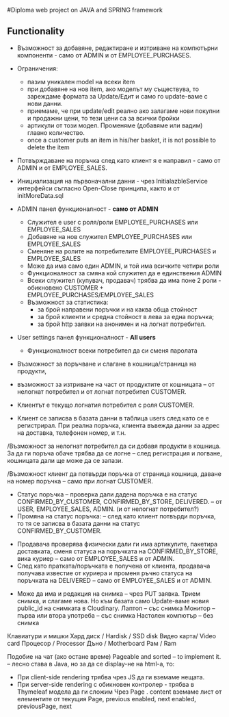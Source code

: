 #Diploma web project on JAVA and SPRING framework

## Functionality
* Възможност за добавяне, редактиране и изтриване на компютърни компоненти - само от ADMIN и от EMPLOYEE_PURCHASES.
* Ограничения: 
  * пазим уникален model на всеки item
  * при добавяне на нов item, ако моделът му съществува, то зареждаме формата за Update/Едит и само го update-ваме с нови данни.
  * приемаме, че при update/edit реално ако залагаме нови покупни и продажни цени, то тези цени са за всички бройки 
  * артикули от този модел. Променяме (добавяме или вадим) главно количество.
  * once a customer puts an item in his/her basket, it is not possible to delete the item
* Потвърждаване на поръчка след като клиент я е направил - само от ADMIN и от EMPLOYEE_SALES.

* Инициализация на първоначални данни - чрез InitialazbleService интерфейси съгласно Open-Close принципа, както и от initMoreData.sql

* ADMIN панел функционалност - **само от ADMIN**
  * Служител е user с роля/роли EMPLOYEE_PURCHASES или EMPLOYEE_SALES
  * Добавяне на нов служител EMPLOYEE_PURCHASES или EMPLOYEE_SALES
  * Сменяне на ролите нa потребителите EMPLOYEE_PURCHASES и EMPLOYEE_SALES
  * Може да има само един ADMIN, и той има всичките четири роли
  * Функционалност за смяна кой служител да е единствения ADMIN
  * Всеки служител (купувач, продавач) трябва да има поне 2 роли - обикновено CUSTOMER + EMPLOYEE_PURCHASES/EMPLOYEE_SALES
  * Възможност за статистика:
      * за брой направени поръчки и на каква обща стойност
      * за брой клиенти и средна стойност в лева за една поръчка;
      * за брой http заявки на анонимен и на логнат потребител.
  

* User settings панел функционалност - **All users**
  * Функционалност всеки потребител да си сменя паролата




* Възможност за поръчване и слагане в кошница/страница на продукти, 
* възможност за изтриване на част от продуктите от кошницата – от нелогнат потребител и от логнат потребител CUSTOMER.

* Клиентът е текущо логнатия потребител с роля CUSTOMER. 
* Клиент се записва в базата данни в таблица users след като се е регистрирал. При реална поръчка, клиента въвежда данни за адрес на доставка, телефонен номер, и т.н.

/Възможност за нелогнат потребител да си добавя продукти в кошница. За да ги поръча обаче трябва да се логне – след регистрация и логване, кошницата дали ще може да се запази.

/Възможност клиент да потвърди поръчка от страница кошница, даване на номер поръчка – само при логнат CUSTOMER.

* Статус поръчка – проверка дали дадена поръчка е на статус CONFIRMED_BY_CUSTOMER, CONFIRMED_BY_STORE, DELIVERED. – от USER, EMPLOYEE_SALES, ADMIN. (и от нелогнат потребител?)
* Промяна на статус поръчка:
 – след като клиент потвърди поръчка, то тя се записва в базата данни на статус CONFIRMED_BY_CUSTOMER. 
-	Продавача проверява физически дали ги има артикулите, пакетира доставката, сменя статуса на поръчката на CONFIRMED_BY_STORE, вика куриер – само от EMPLOYEE_SALES и от ADMIN.
-	След като пратката/поръчката е получена от клиента, продавача получава известие от куриера и променя ръчно статуса на поръчката на DELIVERED – само от EMPLOYEE_SALES и от ADMIN.

* Може да има и редакция на снимка – чрез PUT заявка. Трием снимка, и слагаме нова. Но към базата само Update-ваме новия public_id на снимката в Cloudinary.
Лаптоп – със снимка
Монитор – първа или втора употреба – със снимка
Настолен компютър – без снимка


Клавиатури и мишки
Хард диск / Hardisk / SSD disk
Видео карта/ Video card
Процесор / Processor
Дъно / Motherboard
Рам / Ram

Подобие на чат (ако остане време)
Pageable and sorted – to implement it. – лесно става в Java, но за да се display-не на html-a, то:
-	При client-side rendering трябва чрез JS да ги вземаме нещата.
-	При server-side rendering с обикновен контролер -  трябва в Thymeleaf модела да ги сложим 
Чрез Page . content вземаме лист от елементите от текущия Page, previous enabled, next enabled, previousPage, next
